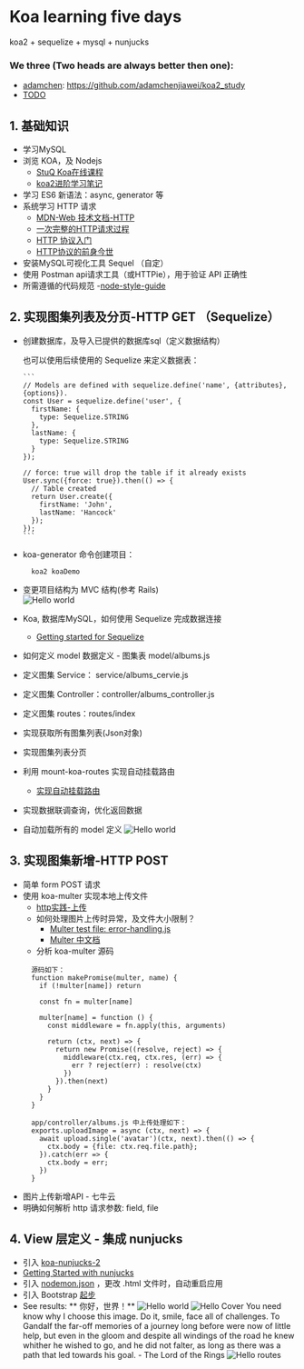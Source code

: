 # Koa learning five days

koa2 + sequelize + mysql + nunjucks

### We three (Two heads are always better then one):
- [adamchen](https://github.com/adamchenjiawei): https://github.com/adamchenjiawei/koa2_study
- [TODO]()

## 1. 基础知识

- 学习MySQL
- 浏览 KOA，及 Nodejs
    - [StuQ Koa在线课程](http://i5ting.github.io/stuq-koa/index.html)
    - [koa2进阶学习笔记](https://chenshenhai.github.io/koa2-note/)
- 学习 ES6 新语法：async, generator 等
- 系统学习 HTTP 请求
    - [MDN-Web 技术文档-HTTP](https://developer.mozilla.org/zh-CN/docs/Web/HTTP)
    - [一次完整的HTTP请求过程](https://foofish.net/http-request-process.html)
    - [HTTP 协议入门](http://www.ruanyifeng.com/blog/2016/08/http.html)
    - [HTTP协议的前身今世](https://github.com/muwenzi/Program-Blog/issues/35)
- 安装MySQL可视化工具 Sequel （自定）
- 使用 Postman api请求工具（或HTTPie），用于验证 API 正确性
- 所需遵循的代码规范
    -[node-style-guide](https://github.com/dead-horse/node-style-guide)


## 2. 实现图集列表及分页-HTTP GET （Sequelize）

- 创建数据库，及导入已提供的数据库sql（定义数据结构）

    也可以使用后续使用的 Sequelize 来定义数据表：
    
      ```
      // Models are defined with sequelize.define('name', {attributes}, {options}).
      const User = sequelize.define('user', {
        firstName: {
          type: Sequelize.STRING
        },
        lastName: {
          type: Sequelize.STRING
        }
      });

      // force: true will drop the table if it already exists
      User.sync({force: true}).then(() => {
        // Table created
        return User.create({
          firstName: 'John',
          lastName: 'Hancock'
        });
      });
      ```
- koa-generator 命令创建项目：
  ```
    koa2 koaDemo
  ```
- 变更项目结构为 MVC 结构(参考 Rails)<br />
    ![Hello world](https://github.com/yumewang/koaDemo/blob/master/public/images/application.png)
- Koa, 数据库MySQL，如何使用 Sequelize 完成数据连接
    - [Getting started for Sequelize](http://docs.sequelizejs.com/manual/installation/getting-started)
- 如何定义 model 数据定义 - 图集表 model/albums.js
- 定义图集 Service： service/albums_cervie.js
- 定义图集 Controller：controller/albums_controller.js
- 定义图集 routes：routes/index
- 实现获取所有图集列表(Json对象)
- 实现图集列表分页
- 利用 mount-koa-routes 实现自动挂载路由
    - [实现自动挂载路由](http://i5ting.github.io/stuq-koa/moa2/mount-routes.html)
- 实现数据联调查询，优化返回数据
- 自动加载所有的 model 定义
  ![Hello world](https://github.com/yumewang/koaDemo/blob/master/public/images/export-model.jpg)

## 3. 实现图集新增-HTTP POST

- 简单 form POST 请求
- 使用 koa-multer 实现本地上传文件
  - [http实践-上传](http://i5ting.github.io/stuq-koa/koa-practice/http-practice.html)
  - 如何处理图片上传时异常，及文件大小限制？
    - [Multer test file: error-handling.js](https://github.com/koa-modules/multer/blob/master/test/error-handling.js)
    - [Multer 中文档](https://github.com/expressjs/multer/blob/master/doc/README-zh-cn.md)
  - 分析 koa-multer 源码
  ```
    源码如下：
    function makePromise(multer, name) {
      if (!multer[name]) return

      const fn = multer[name]

      multer[name] = function () {
        const middleware = fn.apply(this, arguments)

        return (ctx, next) => {
          return new Promise((resolve, reject) => {
            middleware(ctx.req, ctx.res, (err) => {
              err ? reject(err) : resolve(ctx)
            })
          }).then(next)
        }
      }
    }

    app/controller/albums.js 中上传处理如下：
    exports.uploadImage = async (ctx, next) => {
      await upload.single('avatar')(ctx, next).then(() => {
        ctx.body = {file: ctx.req.file.path};
      }).catch(err => {
        ctx.body = err;
      })
    }
  ```
- 图片上传新增API - 七牛云
- 明确如何解析 http 请求参数: field, file

## 4. View 层定义 - 集成 nunjucks

- 引入 [koa-nunjucks-2](https://github.com/strawbrary/koa-nunjucks-2)
- [Getting Started with nunjucks](https://mozilla.github.io/nunjucks/getting-started.html)
- 引入 [nodemon.json](https://github.com/yumewang/koaDemo/blob/master/nodemon.json) ，更改 .html 文件时，自动重启应用
- 引入 Bootstrap [起步](http://v3.bootcss.com/getting-started/)
- See results: ** 你好，世界！**
  ![Hello world](https://github.com/yumewang/koaDemo/blob/master/public/images/hello-world.png)
  ![Hello Cover](https://github.com/yumewang/koaDemo/blob/master/public/images/hello-cover.png)
  You need know why I choose this image. Do it, smile, face all of challenges.
  To Gandalf the far-off memories of a journey long before were now of little help, but even in the gloom and despite all windings of the road he knew whither he wished to go, and he did not falter, as long as there was a path that led towards his goal. - The Lord of the Rings
  ![Hello routes](https://github.com/yumewang/koaDemo/blob/master/public/images/hello-routes.png)



  